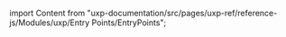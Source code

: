 
import Content from "uxp-documentation/src/pages/uxp-ref/reference-js/Modules/uxp/Entry Points/EntryPoints";

<Content query="product=xd"/>
